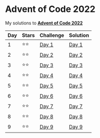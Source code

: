 # Advent of Code 2022
My solutions to **[Advent of Code 2022](https://adventofcode.com/2022/)**

| Day | Stars | Challenge                                     | Solution              |
| --- | ----- | --------------------------------------------- | --------------------- |
| 1   | ⭐⭐   | [Day 1](https://adventofcode.com/2022/day/1)  | [Day 1](code/day1.py) |
| 2   | ⭐⭐   | [Day 2](https://adventofcode.com/2022/day/2)  | [Day 2](code/day2.py) |
| 3   | ⭐⭐   | [Day 3](https://adventofcode.com/2022/day/3)  | [Day 3](code/day3.py) |
| 4   | ⭐⭐   | [Day 4](https://adventofcode.com/2022/day/4)  | [Day 4](code/day4.py) |
| 5   | ⭐⭐   | [Day 5](https://adventofcode.com/2022/day/5)  | [Day 5](code/day5.py) |
| 6   | ⭐⭐   | [Day 6](https://adventofcode.com/2022/day/6)  | [Day 6](code/day6.py) |
| 7   | ⭐⭐   | [Day 7](https://adventofcode.com/2022/day/7)  | [Day 7](code/day7.py) |
| 8   | ⭐⭐   | [Day 8](https://adventofcode.com/2022/day/8)  | [Day 8](code/day8.py) |
| 9   | ⭐⭐   | [Day 9](https://adventofcode.com/2022/day/9)  | [Day 9](code/day9.py) |
